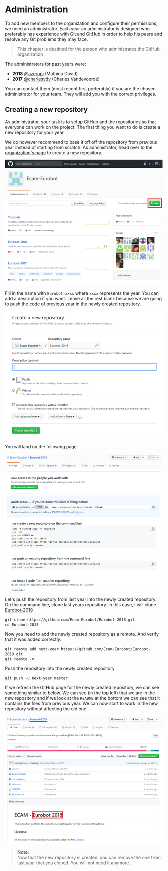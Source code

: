 # Administration

To add new members to the organization and configure their permissions, we need an
administrator. Each year an administrator is designed who preferably has experience with
Git and GitHub in order to help his peers and resolve any Git problems they may face.

> This chapter is destined for the person who administrates the GitHub organization

The administrators for past years were:

- **2018** [@azerupi](https://github.com/azerupi) (Mathieu David)
- **2017** [@charlesvdv](https://github.com/charlesvdv) (Charles Vandevoorde)

You can contact them (most recent first preferably) if you are the chosen administrator for your team.
They will add you with the correct privileges.

## Creating a new repository

As administrator, your task is to setup GitHub and the repositories so that everyone can work on the 
project. The first thing you want to do is create a new repository for your year.

We do however recommend to base it off off the repository from previous year instead of starting from scratch.
As administrator, head over to the [organization's page](https://github.com/Ecam-Eurobot) to create a new repository.

![org](img/organization/org.png)

Fill in the name with `Eurobot-xxxx` where `xxxx` represents the year. You can add a description if you want. Leave all
the rest blank because we are going to push the code of previous year in the newly created repository.

![new repository](img/organization/new-repo.png)

You will land on the following page

![new repository created](img/organization/new-repo2.png)

Let's push the repository from last year into the newly created repository.
On the command line, clone last years repository. In this case, I will clone [Eurobot-2018](https://github.com/Ecam-Eurobot/Eurobot-2018)

```
git clone https://github.com/Ecam-Eurobot/Eurobot-2018.git
cd Eurobot-2018
```

Now you need to add the newly created repository as a remote. And verify that it was added correctly.

```
git remote add next-year https://github.com/Ecam-Eurobot/Eurobot-2019.git
git remote -v
```

Push the repository into the newly created repository

```
git push -u next-year master
```

If we refresh the GitHub page for the newly created repository, we can see something similar to below.
We can see (in the top left) that we are in the new repository and if we look at the `README` at the 
bottom we can see that it contains the files from previous year. We can now start to work in the new 
repository without affecting the old one.

![Repository pushed](img/organization/new-repo3.png)

> **Note:**  
> Now that the new repository is created, you can remove the one from last year that you cloned.
> You will not need it anymore.
